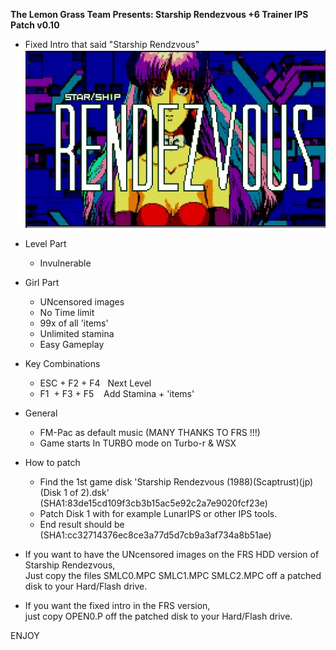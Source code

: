 ﻿**The Lemon Grass Team Presents: Starship Rendezvous +6 Trainer IPS Patch v0.10** 
 

* Fixed Intro that said "Starship Rendzvous"  
![NewTitleScreen](TitleScreen.jpg)  
  
* Level Part  
  - Invulnerable  

* Girl Part
  - UNcensored images  
  - No Time limit  
  - 99x of all 'items'  
  - Unlimited stamina  
  - Easy Gameplay  

* Key Combinations  
  - ESC + F2 + F4   Next Level  
  - F1  + F3 + F5    Add Stamina + 'items'  

* General  
  - FM-Pac as default music (MANY THANKS TO FRS !!!)  
  - Game starts In TURBO mode on Turbo-r & WSX  

* How to patch  
  - Find the 1st game disk 'Starship Rendezvous (1988)(Scaptrust)(jp)(Disk 1 of 2).dsk'  
    (SHA1:83de15cd109f3cb3b15ac5e92c2a7e9020fcf23e)  
  - Patch Disk 1 with for example LunarIPS or other IPS tools.  
  - End result should be  
    (SHA1:cc32714376ec8ce3a77d5d7cb9a3af734a8b51ae)  

* If you want to have the UNcensored images on the FRS HDD version of Starship Rendezvous,  
  Just copy the files SMLC0.MPC SMLC1.MPC SMLC2.MPC off a patched disk to your Hard/Flash drive.  

* If you want the fixed intro in the FRS version,  
  just copy OPEN0.P off the patched disk to your Hard/Flash drive.  
  
  

ENJOY
